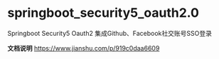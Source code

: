 # springboot_security5_oauth2.0
Springboot Security5 Oauth2 集成Github、Facebook社交账号SSO登录

**文档说明**
https://www.jianshu.com/p/919c0daa6609
